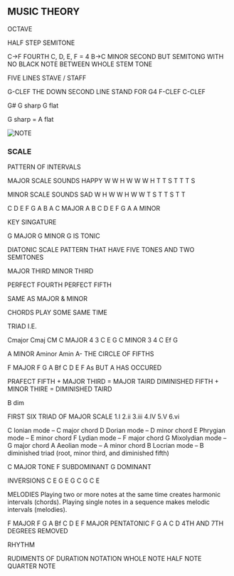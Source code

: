 ## MUSIC THEORY

OCTAVE

HALF STEP
SEMITONE

C->F FOURTH C, D, E, F = 4
B->C MINOR SECOND BUT SEMITONG WITH NO BLACK NOTE BETWEEN
WHOLE STEM
TONE

FIVE LINES
STAVE / STAFF

G-CLEF
THE DOWN SECOND LINE STAND FOR G4
F-CLEF
C-CLEF

G#
G sharp
G flat

G sharp = A flat

![NOTE](https://pin.it/326bqm2)
### SCALE
PATTERN OF INTERVALS

MAJOR SCALE
SOUNDS HAPPY
W W H W W W H
T T S T T T S

MINOR SCALE 
SOUNDS SAD
W H W W H W W
T S T T S T T

C D E F G A B A
C MAJOR
A B C D E F G A
A MINOR

KEY SINGATURE 

G MAJOR
G MINOR
G IS TONIC

DIATONIC SCALE
PATTERN THAT HAVE FIVE TONES AND TWO SEMITONES

MAJOR THIRD
MINOR THIRD

PERFECT FOURTH
PERFECT FIFTH

SAME AS MAJOR & MINOR

CHORDS
PLAY SOME SAME TIME

TRIAD
I.E.

Cmajor
Cmaj
CM
C MAJOR
 4 3
C E G
C MINOR
 3  4
C Ef G

A MINOR
Aminor
Amin
A-
THE CIRCLE OF FIFTHS

F MAJOR
F G A Bf C D E F
      As BUT A HAS OCCURED

PRAFECT FIFTH + MAJOR THIRD
= MAJOR TAIRD
DIMINISHED FIFTH + MINOR THIRE
= DIMINISHED TAIRD

B dim

FIRST SIX TRIAD OF MAJOR SCALE
1.I
2.ii
3.iii
4.IV
5.V
6.vi

C Ionian mode – C major chord
D Dorian mode – D minor chord
E Phrygian mode – E minor chord
F Lydian mode – F major chord
G Mixolydian mode – G major chord
A Aeolian mode – A minor chord
B Locrian mode – B diminished triad (root, minor third, and diminished fifth)

C MAJOR
TONE
F
SUBDOMINANT
G
DOMINANT

INVERSIONS
C E G
E G C
G C E

MELODIES
Playing two or more notes at the same time creates harmonic intervals (chords). 
Playing single notes in a sequence makes melodic intervals (melodies).

F MAJOR
F G A Bf C D E
F MAJOR PENTATONIC
F G A C D
4TH AND 7TH DEGREES REMOVED

RHYTHM

RUDIMENTS OF DURATION NOTATION
WHOLE NOTE
HALF NOTE
QUARTER NOTE

